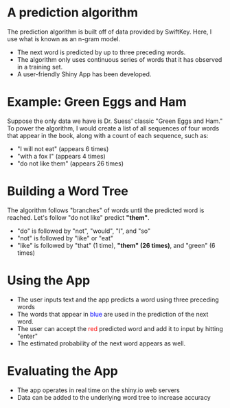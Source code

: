 A prediction algorithm
========================================================

The prediction algorithm is built off of data provided by SwiftKey. Here, I use what is known as an n-gram model.

- The next word is predicted by up to three preceding words.
- The algorithm only uses continuous series of words that it has observed in a training set.
- A user-friendly Shiny App has been developed.

Example: Green Eggs and Ham
========================================================
Suppose the only data we have is Dr. Suess' classic "Green Eggs and Ham." To power the algorithm, I would create a list of all sequences of four words that appear in the book, along with a count of each sequence, such as:

- "I will not eat" (appears 6 times)
- "with a fox I" (appears 4 times)
- "do not like them" (appears 26 times)

Building a Word Tree
========================================================

The algorithm follows "branches" of words until the predicted word is reached. Let's follow "do not like" predict **"them"**.

- "do" is followed by "not", "would", "I", and "so"
- "not" is followed by "like" or "eat"
- "like" is followed by "that" (1 time), **"them" (26 times)**, and "green" (6 times)


Using the App
========================================================
- The user inputs text and the app predicts a word using three preceding words
- The words that appear in <font color = "#0000FF">blue</font> are used in the prediction of the next word.
- The user can accept the <font color="#FF0000">red</font> predicted word and add it to input by hitting "enter"
- The estimated probability of the next word appears as well.

Evaluating the App
========================================================
- The app operates in real time on the shiny.io web servers
- Data can be added to the underlying word tree to increase accuracy
